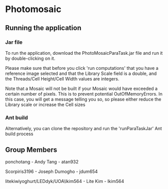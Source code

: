 # Photomosaic

## Running the application

### Jar file

To run the application, download the PhotoMosaicParaTask.jar file and run it by double-clicking on it.

Please make sure that before you click 'run computations' that you have a reference image selected and that
the Library Scale field is a double, and the Threads/Cell Height/Cell Width values are integers.

Note that a Mosaic will not be built if your Mosaic would have exceeded a certain number of pixels. This is to prevent potential OutOfMemoryErrors.
In this case, you will get a message telling you so, so please either reduce the Library scale or increase the Cell sizes

### Ant build

Alternatively, you can clone the repository and run the 'runParaTaskJar' Ant build process


## Group Members

ponchotang - Andy Tang - atan932

Scorpiris3196 - Joseph Dumogho - jdum654

litekiwiyoghurt/LEDdyk/UOA\lkim564 - Lite Kim - lkim564

